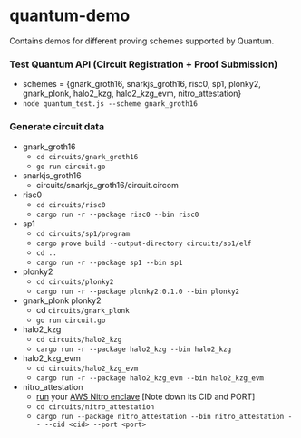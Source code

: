 # quantum-demo

Contains demos for different proving schemes supported by Quantum.

### Test Quantum API (Circuit Registration + Proof Submission)

- schemes = {gnark_groth16, snarkjs_groth16, risc0, sp1, plonky2, gnark_plonk, halo2_kzg, halo2_kzg_evm, nitro_attestation}
- `node quantum_test.js --scheme gnark_groth16`

### Generate circuit data

- gnark_groth16
  - `cd circuits/gnark_groth16`
  - `go run circuit.go`
- snarkjs_groth16
  - circuits/snarkjs_groth16/circuit.circom
- risc0
  - `cd circuits/risc0`
  - `cargo run -r --package risc0 --bin risc0`
- sp1
  - `cd circuits/sp1/program`
  - `cargo prove build --output-directory circuits/sp1/elf`
  - `cd ..`
  - `cargo run -r --package sp1 --bin sp1`
- plonky2
  - `cd circuits/plonky2`
  - `cargo run -r --package plonky2:0.1.0 --bin plonky2`
- gnark_plonk plonky2
  - cd `circuits/gnark_plonk`
  - `go run circuit.go`
- halo2_kzg
  - `cd circuits/halo2_kzg`
  - `cargo run -r --package halo2_kzg --bin halo2_kzg`
- halo2_kzg_evm
  - `cd circuits/halo2_kzg_evm`
  - `cargo run -r --package halo2_kzg_evm --bin halo2_kzg_evm`
- nitro_attestation
  - [run](https://docs.aws.amazon.com/enclaves/latest/user/cmd-nitro-run-enclave.html?utm_source=chatgpt.com#cmd-nitro-run-enclave-syntax "run") your [AWS Nitro enclave](https://docs.aws.amazon.com/enclaves/latest/user/nitro-enclave.html "AWS Nitro enclave") [Note down its CID and PORT]
  - `cd circuits/nitro_attestation`
  - `cargo run --package nitro_attestation --bin nitro_attestation -- --cid <cid> --port <port>`

